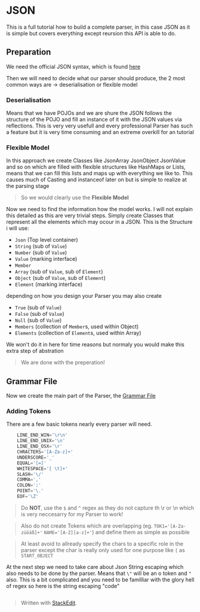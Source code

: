 # JSON
This is a full tutorial how to build a complete parser, in this case JSON as it is simple but covers everything except reursion this API is able to do.
## Preparation
We need the official JSON syntax, which is found [here](http://json.org)

Then we will need to decide what our parser should produce, the 2 most common ways are -> deserialisation or flexible model
### Deserialisation
Means that we have POJOs and we are shure the JSON follows the structure of the POJO and fill an instance of it with the JSON values via reflections. This is very very usefull and every professional Parser has such a feature but it is very time consuming and an extreme overkill for an tutorial
### Flexible Model
In this approach we create Classes like JsonArray JsonObject JsonValue and so on which are filled with flexible structures like HashMaps or Lists, means that we can fill this lists and maps up with everything we like to. This causes much of Casting and instanceof later on but is simple to realize at the parsing stage
> So we would clearly use the **Flexible Model**

Now we need to find the information how the model works.
 I will not explain this detailed as this are very trivial steps. Simply create Classes that represent all the elements which may ocour in a JSON.
 This is the Structure i will use:
 - `Json` (Top level container)
 -  `String` (sub of `Value`)
 - `Number` (sub of `Value`)
 - `Value`  (marking interface)
 - `Member`
 - `Array` (sub of `Value`, sub of `Element`)
 - `Object` (sub of `Value`, sub of `Element`)
 - `Element` (marking interface)

depending on how you design your Parser you may also create

 - `True` (sub of `Value`)
 - `False` (sub of `Value`)
 - `Null` (sub of `Value`)
 - `Members` (collection of `Member`s, used within Object)
 - `Elements` (collection of `Element`s, used within Array)

We won't do it in here for time reasons but normaly you would make this extra step of abstration
> We are done with the preperation!
## Grammar File
Now we create the main part of the Parser, the [Grammar File](https://github.com/nbrugger-tgm/JainParse/blob/master/GrammarFiles.md)
### Adding Tokens
There are a few basic tokens nearly every parser will need.
```js
    LINE_END_WIN='\r\n'
	LINE_END_UNIX='\n'
	LINE_END_OSX='\r'
	CHRACTERS='[A-Za-z]+'
	UNDERSCORE='_'
	EQUAL='[=]'
	WHITESPACE='[ \t]+'
	SLASH='\/'
	COMMA=','
	COLON=':'
	POINT='\.'
	EOF='\Z'
```
> Do **NOT**, use the `$` and `^` regex as they do not capture th \r or \n which is very neccesarry for my Parser to work!

> Also do not create Tokens which are overlapping (eg. `TOK1='[A-Za-züöäß]+'` `NAME='[A-Z][a-z]+'`) and define them as simple as possible 

> At least avoid to allready specify the chars to a specific role in the parser except the char is really only used for one purpose like `[` as `START_OBJECT`

At the next step we need to take care about Json String escaping which also needs to be done by the parser.
Means that `\"` will be an o token and `"` also. This is a bit complicated and you need to be familliar with the glory hell of regex so here is the string escaping "code"
```js

```

> Written with [StackEdit](https://stackedit.io/).
<!--stackedit_data:
eyJoaXN0b3J5IjpbLTc2NDQyNzQ1MywxNjk4MDE2MzM4XX0=
-->